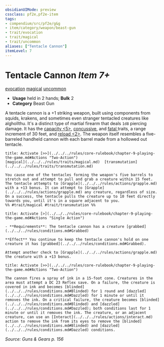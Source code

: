 ```yaml
---
obsidianUIMode: preview
cssclass: pf2e,pf2e-item
tags:
- compendium/src/pf2e/g&g
- item/category/weapon/beast-gun
- trait/evocation
- trait/magical
- trait/uncommon
aliases: ["Tentacle Cannon"]
itemLevel: 7
---
```

# Tentacle Cannon *Item 7+*  
[evocation](../../../rules/traits/evocation.md)  [magical](../../../rules/traits/magical.md)  [uncommon](../../../rules/traits/uncommon.md)  

- **Usage** held in 2 hands; **Bulk** 2
- **Category** Beast Gun

A tentacle cannon is a +1 striking weapon, built using components from squids, krakens, and sometimes even stranger tentacled creatures like alghollthu. It's a distinct type of martial firearm that deals `1d8` piercing damage. It has the [capacity <5>](../../../rules/traits/capacity-g-g.md), [concussive](../../../rules/traits/concussive-g-g.md), and [fatal <d12>](../../../rules/traits/fatal.md) traits, a range increment of 30 feet, and [reload <2>](../../../rules/traits/reload.md). The weapon itself resembles a five-barreled handheld cannon with each barrel made from a hollowed out tentacle.

```ad-embed-ability
title: Activate [>>](../../../rules/core-rulebook/chapter-9-playing-the-game.md#Actions "Two-Action")
[magical](../../../rules/traits/magical.md)  [transmutation](../../../rules/traits/transmutation.md)  

You cause one of the tentacles forming the weapon's five barrels to stretch out and attempt to pull and grab a creature within 15 feet. The tentacle attempts to [Grapple](../../../rules/actions/grapple.md) with a +13 bonus. It can attempt to [Grapple](../../../rules/actions/grapple.md) any creature, regardless of size. On a success, the tentacle pulls the creature up to 10 feet directly towards you, until it's in a square adjacent to you.  
%% #trait/magical #trait/transmutation %%
```

```ad-embed-ability
title: Activate [>](../../../rules/core-rulebook/chapter-9-playing-the-game.md#Actions "Single Action")

- **Requirements**: The tentacle cannon has a creature [grabbed](../../../rules/conditions.md#Grabbed)

**Effect** You continue to keep the tentacle cannon's hold on one creature it has [grabbed](../../../rules/conditions.md#Grabbed).

Attempt another check to [Grapple](../../../rules/actions/grapple.md) the creature with a +13 bonus.
```

```ad-embed-ability
title: Activate [>>](../../../rules/core-rulebook/chapter-9-playing-the-game.md#Actions "Two-Action")

The cannon fires a spray of ink in a 15-foot cone. Creatures in the area must attempt a DC 23 Reflex save. On a failure, the creature is covered in ink and becomes [blinded](../../../rules/conditions.md#Blinded) for 1 round and [dazzled](../../../rules/conditions.md#Dazzled) for 1 minute or until it removes the ink. On a critical failure, the creature becomes [blinded](../../../rules/conditions.md#Blinded) and [dazzled](../../../rules/conditions.md#Dazzled); both conditions last for 1 minute or until it removes the ink. The creature, or an adjacent creature, can use an [Interact](../../../rules/actions/interact.md) action to remove the ink from its eyes to remove the [blinded](../../../rules/conditions.md#Blinded) and [dazzled](../../../rules/conditions.md#Dazzled) conditions.
```

*Source: Guns & Gears p. 156*

